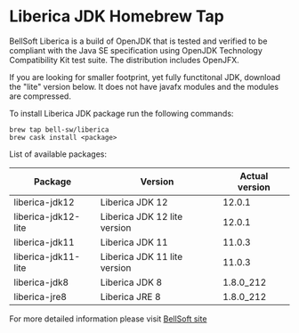 # Liberica JDK Homebrew Tap

BellSoft Liberica is a build of OpenJDK that is tested and verified to be compliant with the Java SE specification using OpenJDK Technology Compatibility Kit test suite. The distribution includes OpenJFX.

If you are looking for smaller footprint, yet fully functitonal JDK, download the "lite" version below.
It does not have javafx modules and the modules are compressed.

To install Liberica JDK package run the following commands:

```shell
brew tap bell-sw/liberica
brew cask install <package>
```

List of available packages:

| Package | Version | Actual version |
| ------- | ------- | -------------- |
| liberica-jdk12 | Liberica JDK 12 | 12.0.1 |
| liberica-jdk12-lite | Liberica JDK 12 lite version | 12.0.1 |
| liberica-jdk11 | Liberica JDK 11 | 11.0.3 |
| liberica-jdk11-lite | Liberica JDK 11 lite version | 11.0.3 |
| liberica-jdk8 | Liberica JDK 8 | 1.8.0_212 |
| liberica-jre8 | Liberica JRE 8 | 1.8.0_212 |

For more detailed information please visit [BellSoft site](https://bell-sw.com) 
